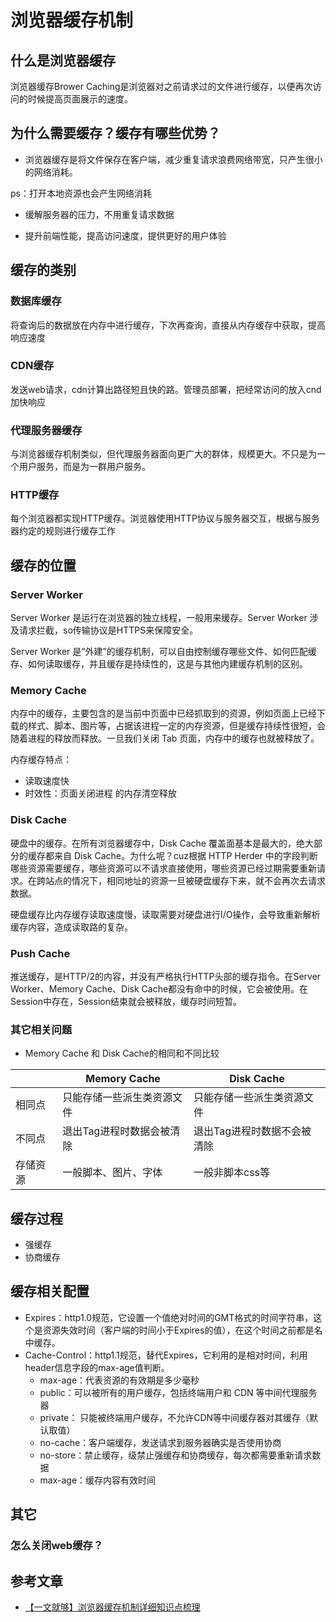 # 浏览器缓存机制

## 什么是浏览器缓存

浏览器缓存Brower Caching是浏览器对之前请求过的文件进行缓存，以便再次访问的时候提高页面展示的速度。

## 为什么需要缓存？缓存有哪些优势？

- 浏览器缓存是将文件保存在客户端，减少重复请求浪费网络带宽，只产生很小的网络消耗。

ps：打开本地资源也会产生网络消耗

- 缓解服务器的压力，不用重复请求数据

- 提升前端性能，提高访问速度，提供更好的用户体验

## 缓存的类别

### 数据库缓存

将查询后的数据放在内存中进行缓存，下次再查询，直接从内存缓存中获取，提高响应速度

### CDN缓存

发送web请求，cdn计算出路径短且快的路。管理员部署，把经常访问的放入cnd加快响应

### 代理服务器缓存

与浏览器缓存机制类似，但代理服务器面向更广大的群体，规模更大。不只是为一个用户服务，而是为一群用户服务。

### HTTP缓存

每个浏览器都实现HTTP缓存。浏览器使用HTTP协议与服务器交互，根据与服务器约定的规则进行缓存工作

## 缓存的位置

### Server Worker

Server Worker 是运行在浏览器的独立线程，一般用来缓存。Server Worker 涉及请求拦截，so传输协议是HTTPS来保障安全。

Server Worker 是“外建”的缓存机制，可以自由控制缓存哪些文件、如何匹配缓存、如何读取缓存，并且缓存是持续性的，这是与其他内建缓存机制的区别。

### Memory Cache

内存中的缓存，主要包含的是当前中页面中已经抓取到的资源，例如页面上已经下载的样式、脚本、图片等，占据该进程一定的内存资源，但是缓存持续性很短，会随着进程的释放而释放。一旦我们关闭 Tab 页面，内存中的缓存也就被释放了。

内存缓存特点：

- 读取速度快
- 时效性：页面关闭进程 的内存清空释放

### Disk Cache

硬盘中的缓存。在所有浏览器缓存中，Disk Cache 覆盖面基本是最大的，绝大部分的缓存都来自 Disk Cache。为什么呢？cuz根据 HTTP Herder 中的字段判断哪些资源需要缓存，哪些资源可以不请求直接使用，哪些资源已经过期需要重新请求。在跨站点的情况下，相同地址的资源一旦被硬盘缓存下来，就不会再次去请求数据。

硬盘缓存比内存缓存读取速度慢，读取需要对硬盘进行I/O操作，会导致重新解析缓存内容，造成读取路的复杂。

### Push Cache

推送缓存，是HTTP/2的内容，并没有严格执行HTTP头部的缓存指令。在Server Worker、Memory Cache、Disk Cache都没有命中的时候，它会被使用。在Session中存在，Session结束就会被释放，缓存时间短暂。

### 其它相关问题

- Memory Cache 和 Disk Cache的相同和不同比较

|          | Memory Cache | Disk Cache|
| -------- | --- | --- |
| 相同点    | 只能存储一些派生类资源文件 | 只能存储一些派生类资源文件|
| 不同点    | 退出Tag进程时数据会被清除| 退出Tag进程时数据不会被清除 |
| 存储资源  | 一般脚本、图片、字体 | 一般非脚本css等|

## 缓存过程

- 强缓存
- 协商缓存

## 缓存相关配置

- Expires：http1.0规范，它设置一个值绝对时间的GMT格式的时间字符串，这个是资源失效时间（客户端的时间小于Expires的值），在这个时间之前都是名中缓存。
- Cache-Control：http1.1规范，替代Expires，它利用的是相对时间，利用header信息字段的max-age值判断。
  - max-age：代表资源的有效期是多少毫秒
  - public：可以被所有的用户缓存，包括终端用户和 CDN 等中间代理服务器
  - private： 只能被终端用户缓存，不允许CDN等中间缓存器对其缓存（默认取值）
  - no-cache：客户端缓存，发送请求到服务器确实是否使用协商
  - no-store：禁止缓存，级禁止强缓存和协商缓存，每次都需要重新请求数据
  - max-age：缓存内容有效时间

## 其它

### 怎么关闭web缓存？

## 参考文章

- [【一文就够】浏览器缓存机制详细知识点梳理](https://www.ngui.cc/zz/1652860.html?action=onClick)
